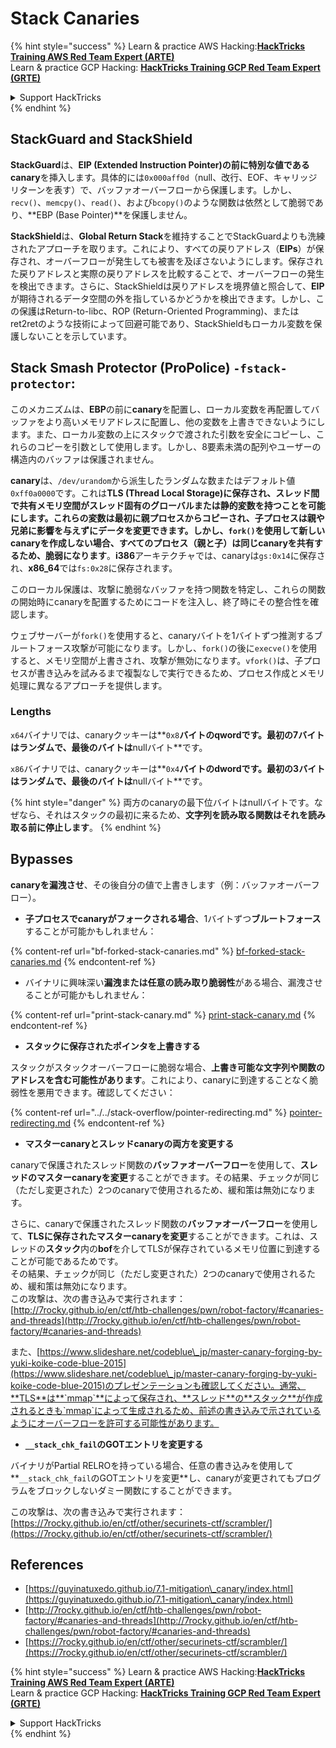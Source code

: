 # Stack Canaries

{% hint style="success" %}
Learn & practice AWS Hacking:<img src="/.gitbook/assets/arte.png" alt="" data-size="line">[**HackTricks Training AWS Red Team Expert (ARTE)**](https://training.hacktricks.xyz/courses/arte)<img src="/.gitbook/assets/arte.png" alt="" data-size="line">\
Learn & practice GCP Hacking: <img src="/.gitbook/assets/grte.png" alt="" data-size="line">[**HackTricks Training GCP Red Team Expert (GRTE)**<img src="/.gitbook/assets/grte.png" alt="" data-size="line">](https://training.hacktricks.xyz/courses/grte)

<details>

<summary>Support HackTricks</summary>

* Check the [**subscription plans**](https://github.com/sponsors/carlospolop)!
* **Join the** 💬 [**Discord group**](https://discord.gg/hRep4RUj7f) or the [**telegram group**](https://t.me/peass) or **follow** us on **Twitter** 🐦 [**@hacktricks\_live**](https://twitter.com/hacktricks\_live)**.**
* **Share hacking tricks by submitting PRs to the** [**HackTricks**](https://github.com/carlospolop/hacktricks) and [**HackTricks Cloud**](https://github.com/carlospolop/hacktricks-cloud) github repos.

</details>
{% endhint %}

## **StackGuard and StackShield**

**StackGuard**は、**EIP (Extended Instruction Pointer)**の前に特別な値である**canary**を挿入します。具体的には`0x000aff0d`（null、改行、EOF、キャリッジリターンを表す）で、バッファオーバーフローから保護します。しかし、`recv()`、`memcpy()`、`read()`、および`bcopy()`のような関数は依然として脆弱であり、**EBP (Base Pointer)**を保護しません。

**StackShield**は、**Global Return Stack**を維持することでStackGuardよりも洗練されたアプローチを取ります。これにより、すべての戻りアドレス（**EIPs**）が保存され、オーバーフローが発生しても被害を及ぼさないようにします。保存された戻りアドレスと実際の戻りアドレスを比較することで、オーバーフローの発生を検出できます。さらに、StackShieldは戻りアドレスを境界値と照合して、**EIP**が期待されるデータ空間の外を指しているかどうかを検出できます。しかし、この保護はReturn-to-libc、ROP (Return-Oriented Programming)、またはret2retのような技術によって回避可能であり、StackShieldもローカル変数を保護しないことを示しています。

## **Stack Smash Protector (ProPolice) `-fstack-protector`:**

このメカニズムは、**EBP**の前に**canary**を配置し、ローカル変数を再配置してバッファをより高いメモリアドレスに配置し、他の変数を上書きできないようにします。また、ローカル変数の上にスタックで渡された引数を安全にコピーし、これらのコピーを引数として使用します。しかし、8要素未満の配列やユーザーの構造内のバッファは保護されません。

**canary**は、`/dev/urandom`から派生したランダムな数またはデフォルト値`0xff0a0000`です。これは**TLS (Thread Local Storage)**に保存され、スレッド間で共有メモリ空間がスレッド固有のグローバルまたは静的変数を持つことを可能にします。これらの変数は最初に親プロセスからコピーされ、子プロセスは親や兄弟に影響を与えずにデータを変更できます。しかし、**`fork()`を使用して新しいcanaryを作成しない場合、すべてのプロセス（親と子）は同じcanaryを共有するため、脆弱になります**。**i386**アーキテクチャでは、canaryは`gs:0x14`に保存され、**x86\_64**では`fs:0x28`に保存されます。

このローカル保護は、攻撃に脆弱なバッファを持つ関数を特定し、これらの関数の開始時にcanaryを配置するためにコードを注入し、終了時にその整合性を確認します。

ウェブサーバーが`fork()`を使用すると、canaryバイトを1バイトずつ推測するブルートフォース攻撃が可能になります。しかし、`fork()`の後に`execve()`を使用すると、メモリ空間が上書きされ、攻撃が無効になります。`vfork()`は、子プロセスが書き込みを試みるまで複製なしで実行できるため、プロセス作成とメモリ処理に異なるアプローチを提供します。

### Lengths

`x64`バイナリでは、canaryクッキーは**`0x8`**バイトのqwordです。**最初の7バイトはランダム**で、最後のバイトは**nullバイト**です。

`x86`バイナリでは、canaryクッキーは**`0x4`**バイトのdwordです。**最初の3バイトはランダム**で、最後のバイトは**nullバイト**です。

{% hint style="danger" %}
両方のcanaryの最下位バイトはnullバイトです。なぜなら、それはスタックの最初に来るため、**文字列を読み取る関数はそれを読み取る前に停止します**。
{% endhint %}

## Bypasses

**canaryを漏洩させ**、その後自分の値で上書きします（例：バッファオーバーフロー）。

* **子プロセスでcanaryがフォークされる場合**、1バイトずつ**ブルートフォース**することが可能かもしれません：

{% content-ref url="bf-forked-stack-canaries.md" %}
[bf-forked-stack-canaries.md](bf-forked-stack-canaries.md)
{% endcontent-ref %}

* バイナリに興味深い**漏洩または任意の読み取り脆弱性**がある場合、漏洩させることが可能かもしれません：

{% content-ref url="print-stack-canary.md" %}
[print-stack-canary.md](print-stack-canary.md)
{% endcontent-ref %}

* **スタックに保存されたポインタを上書きする**

スタックがスタックオーバーフローに脆弱な場合、**上書き可能な文字列や関数のアドレスを含む可能性があります**。これにより、canaryに到達することなく脆弱性を悪用できます。確認してください：

{% content-ref url="../../stack-overflow/pointer-redirecting.md" %}
[pointer-redirecting.md](../../stack-overflow/pointer-redirecting.md)
{% endcontent-ref %}

* **マスターcanaryとスレッドcanaryの両方を変更する**

canaryで保護されたスレッド関数の**バッファオーバーフロー**を使用して、**スレッドのマスターcanaryを変更**することができます。その結果、チェックが同じ（ただし変更された）2つのcanaryで使用されるため、緩和策は無効になります。

さらに、canaryで保護されたスレッド関数の**バッファオーバーフロー**を使用して、**TLSに保存されたマスターcanaryを変更**することができます。これは、スレッドの**スタック**内の**bof**を介してTLSが保存されているメモリ位置に到達することが可能であるためです。\
その結果、チェックが同じ（ただし変更された）2つのcanaryで使用されるため、緩和策は無効になります。\
この攻撃は、次の書き込みで実行されます：[http://7rocky.github.io/en/ctf/htb-challenges/pwn/robot-factory/#canaries-and-threads](http://7rocky.github.io/en/ctf/htb-challenges/pwn/robot-factory/#canaries-and-threads)

また、[https://www.slideshare.net/codeblue\_jp/master-canary-forging-by-yuki-koike-code-blue-2015](https://www.slideshare.net/codeblue\_jp/master-canary-forging-by-yuki-koike-code-blue-2015)のプレゼンテーションも確認してください。通常、**TLS**は**`mmap`**によって保存され、**スレッド**の**スタック**が作成されるときも`mmap`によって生成されるため、前述の書き込みで示されているようにオーバーフローを許可する可能性があります。

* **`__stack_chk_fail`のGOTエントリを変更する**

バイナリがPartial RELROを持っている場合、任意の書き込みを使用して**`__stack_chk_fail`のGOTエントリを変更**し、canaryが変更されてもプログラムをブロックしないダミー関数にすることができます。

この攻撃は、次の書き込みで実行されます：[https://7rocky.github.io/en/ctf/other/securinets-ctf/scrambler/](https://7rocky.github.io/en/ctf/other/securinets-ctf/scrambler/)

## References

* [https://guyinatuxedo.github.io/7.1-mitigation\_canary/index.html](https://guyinatuxedo.github.io/7.1-mitigation\_canary/index.html)
* [http://7rocky.github.io/en/ctf/htb-challenges/pwn/robot-factory/#canaries-and-threads](http://7rocky.github.io/en/ctf/htb-challenges/pwn/robot-factory/#canaries-and-threads)
* [https://7rocky.github.io/en/ctf/other/securinets-ctf/scrambler/](https://7rocky.github.io/en/ctf/other/securinets-ctf/scrambler/)

{% hint style="success" %}
Learn & practice AWS Hacking:<img src="/.gitbook/assets/arte.png" alt="" data-size="line">[**HackTricks Training AWS Red Team Expert (ARTE)**](https://training.hacktricks.xyz/courses/arte)<img src="/.gitbook/assets/arte.png" alt="" data-size="line">\
Learn & practice GCP Hacking: <img src="/.gitbook/assets/grte.png" alt="" data-size="line">[**HackTricks Training GCP Red Team Expert (GRTE)**<img src="/.gitbook/assets/grte.png" alt="" data-size="line">](https://training.hacktricks.xyz/courses/grte)

<details>

<summary>Support HackTricks</summary>

* Check the [**subscription plans**](https://github.com/sponsors/carlospolop)!
* **Join the** 💬 [**Discord group**](https://discord.gg/hRep4RUj7f) or the [**telegram group**](https://t.me/peass) or **follow** us on **Twitter** 🐦 [**@hacktricks\_live**](https://twitter.com/hacktricks\_live)**.**
* **Share hacking tricks by submitting PRs to the** [**HackTricks**](https://github.com/carlospolop/hacktricks) and [**HackTricks Cloud**](https://github.com/carlospolop/hacktricks-cloud) github repos.

</details>
{% endhint %}
